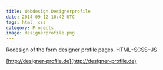 ```yaml
---
title: Webdesign Designerprofile
date: 2014-09-12 10:42 UTC
tags: html, css
category: Projects
image: designerprofile.png
---
```


Redesign of the form designer profile pages. HTML+SCSS+JS

<span class="entypo-address"></span>[http://designer-profile.de](http://designer-profile.de)
